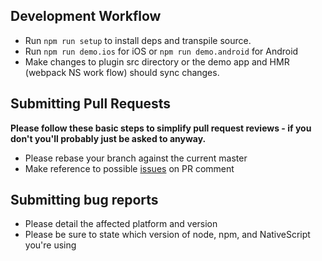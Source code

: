 ## Development Workflow

- Run `npm run setup` to install deps and transpile source.
- Run `npm run demo.ios` for iOS or `npm run demo.android` for Android
- Make changes to plugin src directory or the demo app and HMR (webpack NS work flow) should sync changes.

## Submitting Pull Requests

**Please follow these basic steps to simplify pull request reviews - if you don't you'll probably just be asked to anyway.**

- Please rebase your branch against the current master
- Make reference to possible [issues](https://github.com/nstudio/nativescript-cardview/issues) on PR comment

## Submitting bug reports

- Please detail the affected platform and version
- Please be sure to state which version of node, npm, and NativeScript you're using
